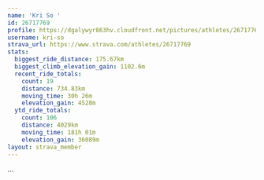 ```yaml
---
name: 'Kri So '
id: 26717769
profile: https://dgalywyr863hv.cloudfront.net/pictures/athletes/26717769/7761026/14/large.jpg
username: kri-so
strava_url: https://www.strava.com/athletes/26717769
stats:
  biggest_ride_distance: 175.67km
  biggest_climb_elevation_gain: 1102.6m
  recent_ride_totals:
    count: 19
    distance: 734.83km
    moving_time: 30h 26m
    elevation_gain: 4528m
  ytd_ride_totals:
    count: 106
    distance: 4029km
    moving_time: 181h 01m
    elevation_gain: 36089m
layout: strava_member
--- 
```

...
